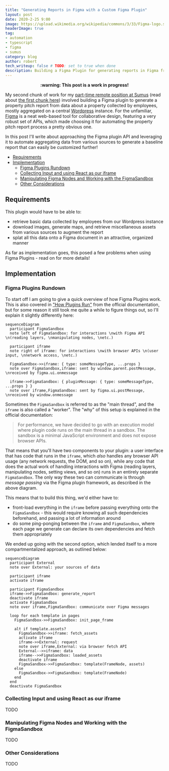 ```yaml
---
title: "Generating Reports in Figma with a Custom Figma Plugin"
layout: post
date: 2020-2-25 9:00
image: https://upload.wikimedia.org/wikipedia/commons/3/33/Figma-logo.svg
headerImage: true
tag:
- automation
- typescript
- figma
- sumus
category: blog
author: robert
tech_writeup: false # TODO: set to true when done
description: Building a Figma Plugin for generating reports in Figma from various data sources
---
```


<p align="center">
  <b>
    :warning: This post is a work in progress!
  </b>
</p>

My second chunk of work for my [part-time remote position at Sumus](/sumus) (read about
[the first chunk here](/appengine-branch-previews)) involved building a Figma plugin to generate
a property pitch report from data about a property collected by employees, mostly aggregated on a
central [Wordpress](https://wordpress.com/) instance. For the unfamiliar, [Figma](https://www.figma.com/)
is a neat web-based tool for collaborative design, featuring a very robust set of APIs, which made
choosing it for automating the property pitch report process a pretty obvious one.

In this post I'll write about approaching the Figma plugin API and leveraging it to automate aggregating
data from various sources to generate a baseline report that can easily be customized further!

- [Requirements](#requirements)
- [Implementation](#implementation)
  - [Figma Plugins Rundown](#figma-plugins-rundown)
  - [Collecting Input and using React as our iframe](#collecting-input-and-using-react-as-our-iframe)
  - [Manipulating Figma Nodes and Working with the FigmaSandbox](#manipulating-figma-nodes-and-working-with-the-figmasandbox)
  - [Other Considerations](#other-considerations)

## Requirements

This plugin would have to be able to:

* retrieve basic data collected by employees from our Wordpress instance
* download images, generate maps, and retrieve miscellaneous assets from various sources to augment the report
* splat all this data onto a Figma document in an attractive, organized manner

As far as implementation goes, this posed a few problems when using Figma Plugins - read on for more
details!

## Implementation

### Figma Plugins Rundown

To start off I am going to give a quick overview of how Figma Plugins work. This is also covered in
["How Plugins Run"](https://www.figma.com/plugin-docs/how-plugins-run/) from the official documentation,
but for some reason it still took me quite a while to figure things out, so I'll explain it slightly
differently here:

```mermaid
sequenceDiagram
  participant FigmaSandbox
  note left of FigmaSandbox: for interactions \nwith Figma API \n(reading layers, \nmanipulating nodes, \netc.)

  participant iframe
  note right of iframe: for interactions \nwith browser APIs \n(user input, \nnetwork access, \netc.)

  FigmaSandbox->>iframe: { type: someMessageType, ...props }
  note over FigmaSandbox,iframe: sent by window.parent.postMessage, \nreceived by figma.ui.onmessage

  iframe->>FigmaSandbox: { pluginMessage: { type: someMessageType, ...props } }
  note over iframe,FigmaSandbox: sent by figma.ui.postMessage, \nreceived by window.onmessage
```

Sometimes the `FigmaSandbox` is referred to as the "main thread", and the `iframe` is also called a "worker".
The "why" of this setup is explained in the official documentation:

> For performance, we have decided to go with an execution model where plugin code runs on the main
> thread in a sandbox. The sandbox is a minimal JavaScript environment and does not expose browser APIs.

That means that you'll have two components to your plugin: a user interface that has code that runs
in the `iframe`, which *also* handles any browser API usage (any network requests, the DOM, and so on),
while any code that does the actual work of handling interactions with Figma (reading layers,
manipulating nodes, setting views, and so on) runs in an entirely separate `FigmaSandbox`. The only
way these two can communicate is through *message passing* via the Figma plugin framework, as described
in the above diagram.

This means that to build this thing, we'd either have to:

* front-load everything in the `iframe` before passing everything onto the `FigmaSandbox` - this would
  require knowing all such dependencies beforehand, and passing a lot of information around
* do some ping-ponging between the `iframe` and `FigmaSandbox`, where each page we generate can declare
  its own dependencies and fetch them appropriately

We ended up going with the second option, which lended itself to a more compartmentalized approach,
as outlined below:

```mermaid
sequenceDiagram
  participant External
  note over External: your sources of data

  participant iframe
  activate iframe

  participant FigmaSandbox
  iframe->>FigmaSandbox: generate_report
  deactivate iframe
  activate FigmaSandbox
  note over iframe,FigmaSandbox: communicate over Figma messages

  loop for each template in pages
    FigmaSandbox->>FigmaSandbox: init_page_frame

    alt if template.assets?
      FigmaSandbox->>iframe: fetch_assets
      activate iframe
      iframe->>External: request
      note over iframe,External: via browser fetch API
      External-->>iframe: data
      iframe-->>FigmaSandbox: loaded_assets
      deactivate iframe
      FigmaSandbox->>FigmaSandbox: template(FrameNode, assets)
    else
      FigmaSandbox->>FigmaSandbox: template(FrameNode)
    end
  end
  deactivate FigmaSandbox
```

### Collecting Input and using React as our iframe

TODO

### Manipulating Figma Nodes and Working with the FigmaSandbox

TODO

### Other Considerations

TODO
